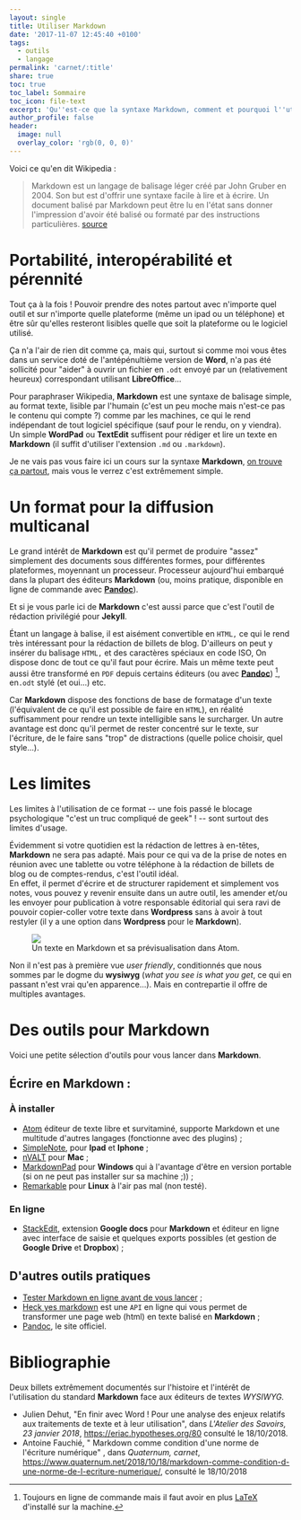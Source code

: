 ```yaml
---
layout: single
title: Utiliser Markdown
date: '2017-11-07 12:45:40 +0100'
tags:
  - outils
  - langage
permalink: 'carnet/:title'
share: true
toc: true
toc_label: Sommaire
toc_icon: file-text
excerpt: 'Qu''est-ce que la syntaxe Markdown, comment et pourquoi l''utiliser ?'
author_profile: false
header:
  image: null
  overlay_color: 'rgb(0, 0, 0)'
---
```


Voici ce qu'en dit Wikipedia :

> Markdown est un langage de balisage léger créé par John Gruber en 2004\. Son but est d'offrir une syntaxe facile à lire et à écrire. Un document balisé par Markdown peut être lu en l'état sans donner l'impression d'avoir été balisé ou formaté par des instructions particulières. [source](https://fr.wikipedia.org/wiki/Markdown)

# Portabilité, interopérabilité et pérennité

Tout ça à la fois ! Pouvoir prendre des notes partout avec n'importe quel outil et sur n'importe quelle plateforme (même un ipad ou un téléphone) et être sûr qu'elles resteront lisibles quelle que soit la plateforme ou le logiciel utilisé.

Ça n'a l'air de rien dit comme ça, mais qui, surtout si comme moi vous êtes dans un service doté de l'antépénultième version de **Word**, n'a pas été sollicité pour "aider" à ouvrir un fichier en `.odt` envoyé par un (relativement heureux) correspondant utilisant **LibreOffice**...

Pour paraphraser Wikipedia, **Markdown** est une syntaxe de balisage simple, au format texte, lisible par l'humain (c'est un peu moche mais n'est-ce pas le contenu qui compte ?) comme par les machines, ce qui le rend indépendant de tout logiciel spécifique (sauf pour le rendu, on y viendra). Un simple **WordPad** ou **TextEdit** suffisent pour rédiger et lire un texte en **Markdown** (il suffit d'utiliser l'extension `.md` ou `.markdown`).

Je ne vais pas vous faire ici un cours sur la syntaxe **Markdown**, [on trouve ça partout](https://www.google.fr/search?q=syntaxe+markdown&oq=syntaxe+markdown&aqs=chrome..69i57.3984j0j4&sourceid=chrome&ie=UTF-8), mais vous le verrez c'est extrêmement simple.

# Un format pour la diffusion multicanal

Le grand intérêt de **Markdown** est qu'il permet de produire "assez" simplement des documents sous différentes formes, pour différentes plateformes, moyennant un processeur. Processeur aujourd'hui embarqué dans la plupart des éditeurs **Markdown** (ou, moins pratique, disponible en ligne de commande avec [**Pandoc**](https://enacit1.epfl.ch/markdown-pandoc/#installation-de-pandoc)).

Et si je vous parle ici de **Markdown** c'est aussi parce que c'est l'outil de rédaction privilégié pour **Jekyll**.

Étant un langage à balise, il est aisément convertible en `HTML,` ce qui le rend très intéressant pour la rédaction de billets de blog. D'ailleurs on peut y insérer du balisage `HTML,` et des caractères spéciaux en code ISO, On dispose donc de tout ce qu'il faut pour écrire. Mais un même texte peut aussi être transformé en `PDF` depuis certains éditeurs (ou avec [**Pandoc**](https://enacit1.epfl.ch/markdown-pandoc/#installation-de-pandoc)) [^1], en`.odt` stylé (et oui...) etc.

Car **Markdown** dispose des fonctions de base de formatage d'un texte (l'équivalent de ce qu'il est possible de faire en `HTML`), en réalité suffisamment pour rendre un texte intelligible sans le surcharger. Un autre avantage est donc qu'il permet de rester concentré sur le texte, sur l'écriture, de le faire sans "trop" de distractions (quelle police choisir, quel style...).

# Les limites

Les limites à l'utilisation de ce format -- une fois passé le blocage psychologique "c'est un truc compliqué de geek" ! -- sont surtout des limites d'usage.

Évidemment si votre quotidien est la rédaction de lettres à en-têtes, **Markdown** ne sera pas adapté. Mais pour ce qui va de la prise de notes en réunion avec une tablette ou votre téléphone à la rédaction de billets de blog ou de comptes-rendus, c'est l'outil idéal.<br>
En effet, il permet d'écrire et de structurer rapidement et simplement vos notes, vous pouvez y revenir ensuite dans un autre outil, les amender et/ou les envoyer pour publication à votre responsable éditorial qui sera ravi de pouvoir copier-coller votre texte dans **Wordpress** sans à avoir à tout restyler (il y a une option dans **Wordpress** pour le **Markdown**).

<figure>
  <a href="{{ site.baseurl }}/assets/images/atomMd.png">
  <img src="{{ site.baseurl }}/assets/images/atomMd.png">
</a>
  <figcaption>Un texte en Markdown et sa prévisualisation dans Atom.</figcaption>
</figure>

Non il n'est pas à première vue _user friendly_, conditionnés que nous sommes par le dogme du **wysiwyg** (_what you see is what you get_, ce qui en passant n'est vrai qu'en apparence...). Mais en contrepartie il offre de multiples avantages.

# Des outils pour Markdown

Voici une petite sélection d'outils pour vous lancer dans **Markdown**.

## Écrire en Markdown :

### À installer

- [Atom](https://atom.io/) éditeur de texte libre et survitaminé, supporte Markdown et une multitude d'autres langages (fonctionne avec des plugins) ;
- [SimpleNote](https://simplenote.com/), pour **Ipad** et **Iphone** ;
- [nVALT](http://brettterpstra.com/projects/nvalt/) pour **Mac** ;
- [MarkdownPad](http://markdownpad.com/faq.html#portable) pour **Windows** qui à l'avantage d'être en version portable (si on ne peut pas installer sur sa machine ;)) ;
- [Remarkable](http://remarkableapp.net/) pour **Linux** à l'air pas mal (non testé).

### En ligne

- [StackEdit](https://stackedit.io/), extension **Google docs** pour **Markdown** et éditeur en ligne avec interface de saisie et quelques exports possibles (et gestion de **Google Drive** et **Dropbox**) ;

## D'autres outils pratiques

- [Tester Markdown en ligne avant de vous lancer](https://michelf.ca/projets/php-markdown/banc-d'essai/) ;
- [Heck yes markdown](http://heckyesmarkdown.com/) est une `API` en ligne qui vous permet de transformer une page web (html) en texte balisé en **Markdown** ;
- [Pandoc](http://pandoc.org/), le site officiel.

# Bibliographie

Deux billets extrêmement documentés sur l'histoire et l'intérêt de l'utilisation du standard **Markdown** face aux éditeurs de textes _WYSIWYG._

- Julien Dehut, "En finir avec Word ! Pour une analyse des enjeux relatifs aux traitements de texte et à leur utilisation", dans _L'Atelier des Savoirs, 23 janvier 2018_, <https://eriac.hypotheses.org/80> consulté le 18/10/2018.
- Antoine Fauchié, " Markdown comme condition d'une norme de l'écriture numérique" , dans _Quaternum, carnet_, <https://www.quaternum.net/2018/10/18/markdown-comme-condition-d-une-norme-de-l-ecriture-numerique/>, consulté le 18/10/2018

[^1]: Toujours en ligne de commande mais il faut avoir en plus [LaTeX](https://fr.wikipedia.org/wiki/LaTeX) d'installé sur la machine.
